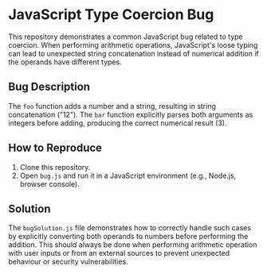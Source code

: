 # JavaScript Type Coercion Bug

This repository demonstrates a common JavaScript bug related to type coercion. When performing arithmetic operations, JavaScript's loose typing can lead to unexpected string concatenation instead of numerical addition if the operands have different types.

## Bug Description
The `foo` function adds a number and a string, resulting in string concatenation ("12"). The `bar` function explicitly parses both arguments as integers before adding, producing the correct numerical result (3).

## How to Reproduce
1. Clone this repository.
2. Open `bug.js` and run it in a JavaScript environment (e.g., Node.js, browser console).

## Solution
The `bugSolution.js` file demonstrates how to correctly handle such cases by explicitly converting both operands to numbers before performing the addition. This should always be done when performing arithmetic operation with user inputs or from an external sources to prevent unexpected behaviour or security vulnerabilities.
